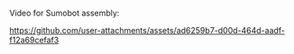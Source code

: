 Video for Sumobot assembly:

https://github.com/user-attachments/assets/ad6259b7-d00d-464d-aadf-f12a69cefaf3

